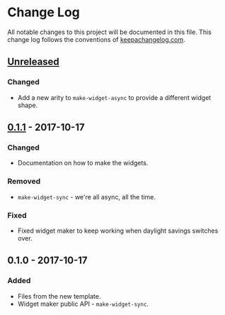 # Change Log
All notable changes to this project will be documented in this file. This change log follows the conventions of [keepachangelog.com](http://keepachangelog.com/).

## [Unreleased]
### Changed
- Add a new arity to `make-widget-async` to provide a different widget shape.

## [0.1.1] - 2017-10-17
### Changed
- Documentation on how to make the widgets.

### Removed
- `make-widget-sync` - we're all async, all the time.

### Fixed
- Fixed widget maker to keep working when daylight savings switches over.

## 0.1.0 - 2017-10-17
### Added
- Files from the new template.
- Widget maker public API - `make-widget-sync`.

[Unreleased]: https://github.com/your-name/week8t/compare/0.1.1...HEAD
[0.1.1]: https://github.com/your-name/week8t/compare/0.1.0...0.1.1
